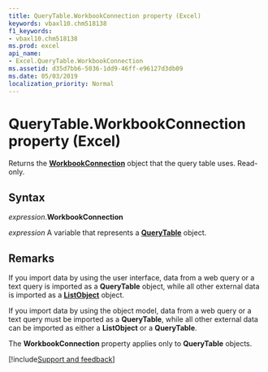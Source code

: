 ```yaml
---
title: QueryTable.WorkbookConnection property (Excel)
keywords: vbaxl10.chm518138
f1_keywords:
- vbaxl10.chm518138
ms.prod: excel
api_name:
- Excel.QueryTable.WorkbookConnection
ms.assetid: d35d7bb6-5036-1dd9-46ff-e96127d3db09
ms.date: 05/03/2019
localization_priority: Normal
---
```



# QueryTable.WorkbookConnection property (Excel)

Returns the **[WorkbookConnection](Excel.WorkbookConnection.md)** object that the query table uses. Read-only.


## Syntax

_expression_.**WorkbookConnection**

_expression_ A variable that represents a **[QueryTable](Excel.QueryTable.md)** object.


## Remarks

If you import data by using the user interface, data from a web query or a text query is imported as a **QueryTable** object, while all other external data is imported as a **[ListObject](Excel.ListObject.md)** object.

If you import data by using the object model, data from a web query or a text query must be imported as a **QueryTable**, while all other external data can be imported as either a **ListObject** or a **QueryTable**.

The **WorkbookConnection** property applies only to **QueryTable** objects.



[!include[Support and feedback](~/includes/feedback-boilerplate.md)]